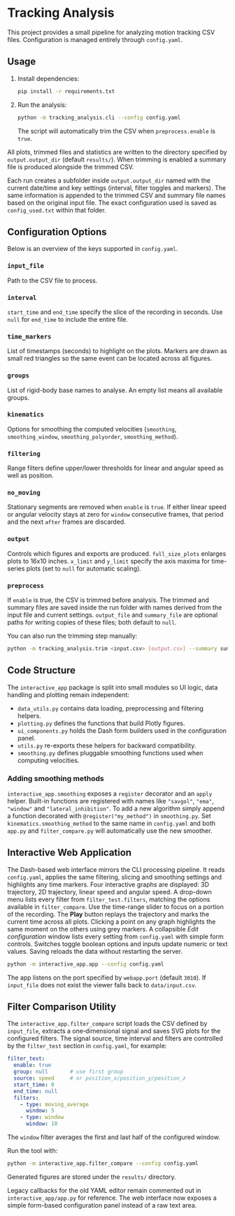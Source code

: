 # Tracking Analysis

This project provides a small pipeline for analyzing motion tracking CSV files. Configuration is managed entirely through `config.yaml`.

## Usage

1. Install dependencies:
   ```bash
   pip install -r requirements.txt
   ```
2. Run the analysis:
   ```bash
   python -m tracking_analysis.cli --config config.yaml
   ```
   The script will automatically trim the CSV when `preprocess.enable` is `true`.

All plots, trimmed files and statistics are written to the directory specified by `output.output_dir` (default `results/`). When trimming is enabled a summary file is produced alongside the trimmed CSV.

Each run creates a subfolder inside `output.output_dir` named with the current date/time and key settings (interval, filter toggles and markers). The same information is appended to the trimmed CSV and summary file names based on the original input file. The exact configuration used is saved as `config_used.txt` within that folder.

## Configuration Options

Below is an overview of the keys supported in `config.yaml`.

### `input_file`
Path to the CSV file to process.

### `interval`
`start_time` and `end_time` specify the slice of the recording in seconds. Use `null` for `end_time` to include the entire file.

### `time_markers`
List of timestamps (seconds) to highlight on the plots. Markers are drawn as small red triangles so the same event can be located across all figures.

### `groups`
List of rigid-body base names to analyse. An empty list means all available groups.

### `kinematics`
Options for smoothing the computed velocities (`smoothing`, `smoothing_window`, `smoothing_polyorder`, `smoothing_method`).


### `filtering`
Range filters define upper/lower thresholds for linear and angular speed as well as position.

### `no_moving`
Stationary segments are removed when `enable` is `true`. If either linear speed or
angular velocity stays at zero for `window` consecutive frames, that period and the
next `after` frames are discarded.

### `output`
Controls which figures and exports are produced. `full_size_plots` enlarges plots to 16x10 inches. `x_limit` and `y_limit` specify the axis maxima for time-series plots (set to `null` for automatic scaling).

### `preprocess`
If `enable` is true, the CSV is trimmed before analysis. The trimmed and summary
files are saved inside the run folder with names derived from the input file and
current settings. `output_file` and `summary_file` are optional paths for writing
copies of these files; both default to `null`.

You can also run the trimming step manually:

```bash
python -m tracking_analysis.trim <input.csv> [output.csv] --summary summary.txt
```

## Code Structure

The `interactive_app` package is split into small modules so UI logic, data
handling and plotting remain independent:

- `data_utils.py` contains data loading, preprocessing and filtering helpers.
- `plotting.py` defines the functions that build Plotly figures.
- `ui_components.py` holds the Dash form builders used in the configuration
  panel.
- `utils.py` re-exports these helpers for backward compatibility.
- `smoothing.py` defines pluggable smoothing functions used when computing
  velocities.

### Adding smoothing methods

`interactive_app.smoothing` exposes a `register` decorator and an
`apply` helper. Built-in functions are registered with names like
`"savgol"`, `"ema"`, `"window"` and `"lateral_inhibition"`. To add a new
algorithm simply append a function decorated with `@register("my_method")`
in `smoothing.py`. Set `kinematics.smoothing_method` to the same name in
`config.yaml` and both `app.py` and `filter_compare.py` will automatically
use the new smoother.

## Interactive Web Application

The Dash-based web interface mirrors the CLI processing pipeline. It reads
`config.yaml`, applies the same filtering, slicing and smoothing settings and
highlights any time markers. Four interactive graphs are displayed:
3D trajectory, 2D trajectory, linear speed and angular speed. A drop-down menu
lists every filter from `filter_test.filters`, matching the options available in
`filter_compare`. Use the time-range slider to focus on a portion of the
recording. The **Play** button replays the trajectory and marks the current time
across all plots. Clicking a point on any graph highlights the same moment on
the others using grey markers. A collapsible *Edit configuration* window lists
every setting from `config.yaml` with simple form controls. Switches toggle
boolean options and inputs update numeric or text values. Saving reloads the data
without restarting the server.


```bash
python -m interactive_app.app --config config.yaml
```

The app listens on the port specified by `webapp.port` (default `3010`).
If `input_file` does not exist the viewer falls back to `data/input.csv`.




## Filter Comparison Utility

The `interactive_app.filter_compare` script loads the CSV defined by
`input_file`, extracts a one‑dimensional signal and saves SVG plots for the
configured filters.
The signal source, time interval and filters are controlled by the
`filter_test` section in `config.yaml`, for example:

```yaml
filter_test:
  enable: true
  group: null       # use first group
  source: speed     # or position_x/position_y/position_z
  start_time: 0
  end_time: null
  filters:
    - type: moving_average
      window: 5
    - type: window
      window: 10
```

The `window` filter averages the first and last half of the
configured window.

Run the tool with:

```bash
python -m interactive_app.filter_compare --config config.yaml
```

Generated figures are stored under the `results/` directory.

Legacy callbacks for the old YAML editor remain commented out in
`interactive_app/app.py` for reference. The web interface now exposes a simple
form-based configuration panel instead of a raw text area.
